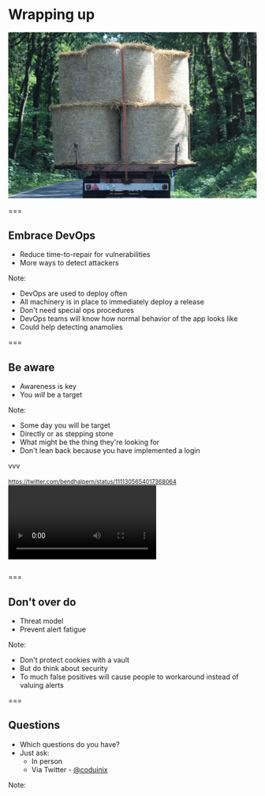 # Wrapping up
<img class='stretch' src='/images/pixabay/bale-457709_1280.jpg'/>

===

## Embrace DevOps
* Reduce time-to-repair for vulnerabilities
* More ways to detect attackers 

Note:
* DevOps are used to deploy often
* All machinery is in place to immediately deploy a release
* Don't need special ops procedures
* DevOps teams will know how normal behavior of the app looks like
* Could help detecting anamolies

===

## Be aware
* Awareness is key
* You _will_ be a target

Note:
* Some day you will be target
* Directly or as stepping stone
* What might be the thing they're looking for
* Don't lean back because you have implemented a login

vvv

<small>https://twitter.com/bendhalpern/status/1111305654017368064</small>
<video class='stretch' style='margin-bottom: 10px;' src='/videos/client-side-small.mp4'></video>

===

## Don't over do
* Threat model
* Prevent alert fatigue

Note:
* Don't protect cookies with a vault
* But do think about security
* To much false positives will cause people to workaround instead of valuing alerts

===

## Questions
* Which questions do you have?
* Just ask:
  * In person
  * Via Twitter - [@coduinix](https://twitter.com/coduinix)

Note:
